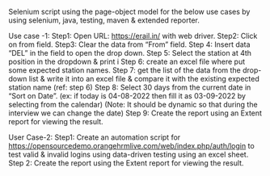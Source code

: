 Selenium script using the page-object model for the below use cases by using selenium, java, testing, maven & extended reporter.


Use case -1:
Step1: Open URL: https://erail.in/ with web driver.
Step2: Click on from field.
Step3: Clear the data from “From” field.
Step 4: Insert data “DEL” in the field to open the drop down.
Step 5: Select the station at 4th position in the dropdown & print i
Step 6: create an excel file where put some expected station names.
Step 7: get the list of the data from the drop-down list & write it into an excel file & compare it with
the existing expected station name (ref: step 6)
Step 8: Select 30 days from the current date in “Sort on Date”. (ex: if today is 04-08-2022 then fill it
as 03-09-2022 by selecting from the calendar) (Note: It should be dynamic so that during the
interview we can change the date) 
Step 9: Create the report using an Extent report for viewing the result.


User Case-2:
Step1: Create an automation script for https://opensourcedemo.orangehrmlive.com/web/index.php/auth/login to test valid & invalid logins using data-driven
testing using an excel sheet.
Step 2: Create the report using the Extent report for viewing the result.
